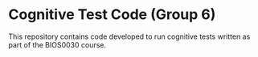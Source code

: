 # Cognitive Test Code (Group 6)

This repository contains code developed to run cognitive tests written as part of the BIOS0030 course.
